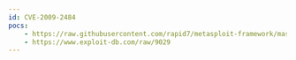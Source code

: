 ```yaml
---
id: CVE-2009-2484
pocs:
    - https://raw.githubusercontent.com/rapid7/metasploit-framework/master/modules/exploits/windows/fileformat/vlc_smb_uri.rb
    - https://www.exploit-db.com/raw/9029
---
```

